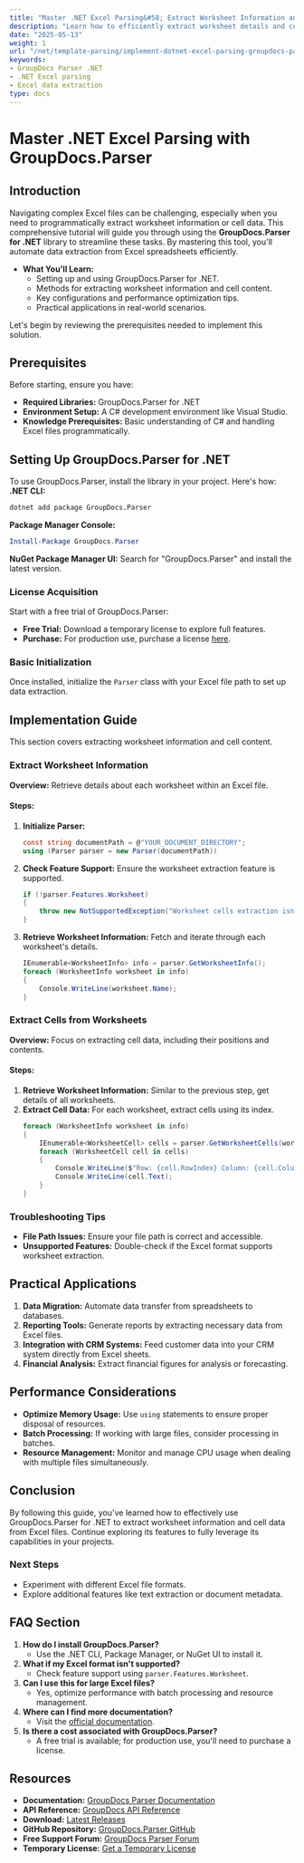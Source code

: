 ```yaml
---
title: "Master .NET Excel Parsing&#58; Extract Worksheet Information and Cells Using GroupDocs.Parser"
description: "Learn how to efficiently extract worksheet details and cell data from Excel files using the powerful GroupDocs.Parser for .NET library. This guide covers setup, implementation, and practical applications."
date: "2025-05-13"
weight: 1
url: "/net/template-parsing/implement-dotnet-excel-parsing-groupdocs-parser/"
keywords:
- GroupDocs Parser .NET
- .NET Excel parsing
- Excel data extraction
type: docs
---
```

# Master .NET Excel Parsing with GroupDocs.Parser
## Introduction
Navigating complex Excel files can be challenging, especially when you need to programmatically extract worksheet information or cell data. This comprehensive tutorial will guide you through using the **GroupDocs.Parser for .NET** library to streamline these tasks. By mastering this tool, you'll automate data extraction from Excel spreadsheets efficiently.

- **What You'll Learn:**
  - Setting up and using GroupDocs.Parser for .NET.
  - Methods for extracting worksheet information and cell content.
  - Key configurations and performance optimization tips.
  - Practical applications in real-world scenarios.

Let's begin by reviewing the prerequisites needed to implement this solution.
## Prerequisites
Before starting, ensure you have:
- **Required Libraries:** GroupDocs.Parser for .NET
- **Environment Setup:** A C# development environment like Visual Studio.
- **Knowledge Prerequisites:** Basic understanding of C# and handling Excel files programmatically.
## Setting Up GroupDocs.Parser for .NET
To use GroupDocs.Parser, install the library in your project. Here's how:
**.NET CLI:**
```bash
dotnet add package GroupDocs.Parser
```
**Package Manager Console:**
```powershell
Install-Package GroupDocs.Parser
```
**NuGet Package Manager UI:** Search for "GroupDocs.Parser" and install the latest version.
### License Acquisition
Start with a free trial of GroupDocs.Parser:
- **Free Trial:** Download a temporary license to explore full features.
- **Purchase:** For production use, purchase a license [here](https://purchase.groupdocs.com/temporary-license/).
### Basic Initialization
Once installed, initialize the `Parser` class with your Excel file path to set up data extraction.
## Implementation Guide
This section covers extracting worksheet information and cell content.
### Extract Worksheet Information
**Overview:** Retrieve details about each worksheet within an Excel file.
#### Steps:
1. **Initialize Parser:**
   ```csharp
   const string documentPath = @"YOUR_DOCUMENT_DIRECTORY"; 
   using (Parser parser = new Parser(documentPath))
   ```
2. **Check Feature Support:**
   Ensure the worksheet extraction feature is supported.
   ```csharp
   if (!parser.Features.Worksheet)
   {
       throw new NotSupportedException("Worksheet cells extraction isn't supported");
   }
   ```
3. **Retrieve Worksheet Information:**
   Fetch and iterate through each worksheet's details.
   ```csharp
   IEnumerable<WorksheetInfo> info = parser.GetWorksheetInfo();
   foreach (WorksheetInfo worksheet in info)
   {
       Console.WriteLine(worksheet.Name);
   }
   ```
### Extract Cells from Worksheets
**Overview:** Focus on extracting cell data, including their positions and contents.
#### Steps:
1. **Retrieve Worksheet Information:**
   Similar to the previous step, get details of all worksheets.
2. **Extract Cell Data:**
   For each worksheet, extract cells using its index.
   ```csharp
   foreach (WorksheetInfo worksheet in info)
   {
       IEnumerable<WorksheetCell> cells = parser.GetWorksheetCells(worksheet.Index);
       foreach (WorksheetCell cell in cells)
       {
           Console.WriteLine($"Row: {cell.RowIndex} Column: {cell.ColumnIndex}");
           Console.WriteLine(cell.Text);
       }
   }
   ```
### Troubleshooting Tips
- **File Path Issues:** Ensure your file path is correct and accessible.
- **Unsupported Features:** Double-check if the Excel format supports worksheet extraction.
## Practical Applications
1. **Data Migration:** Automate data transfer from spreadsheets to databases.
2. **Reporting Tools:** Generate reports by extracting necessary data from Excel files.
3. **Integration with CRM Systems:** Feed customer data into your CRM system directly from Excel sheets.
4. **Financial Analysis:** Extract financial figures for analysis or forecasting.
## Performance Considerations
- **Optimize Memory Usage:** Use `using` statements to ensure proper disposal of resources.
- **Batch Processing:** If working with large files, consider processing in batches.
- **Resource Management:** Monitor and manage CPU usage when dealing with multiple files simultaneously.
## Conclusion
By following this guide, you've learned how to effectively use GroupDocs.Parser for .NET to extract worksheet information and cell data from Excel files. Continue exploring its features to fully leverage its capabilities in your projects.
### Next Steps
- Experiment with different Excel file formats.
- Explore additional features like text extraction or document metadata.
## FAQ Section
1. **How do I install GroupDocs.Parser?**
   - Use the .NET CLI, Package Manager, or NuGet UI to install it.
2. **What if my Excel format isn't supported?**
   - Check feature support using `parser.Features.Worksheet`.
3. **Can I use this for large Excel files?**
   - Yes, optimize performance with batch processing and resource management.
4. **Where can I find more documentation?**
   - Visit the [official documentation](https://docs.groupdocs.com/parser/net/).
5. **Is there a cost associated with GroupDocs.Parser?**
   - A free trial is available; for production use, you'll need to purchase a license.
## Resources
- **Documentation:** [GroupDocs Parser Documentation](https://docs.groupdocs.com/parser/net/)
- **API Reference:** [GroupDocs API Reference](https://reference.groupdocs.com/parser/net)
- **Download:** [Latest Releases](https://releases.groupdocs.com/parser/net/)
- **GitHub Repository:** [GroupDocs.Parser GitHub](https://github.com/groupdocs-parser/GroupDocs.Parser-for-.NET)
- **Free Support Forum:** [GroupDocs Parser Forum](https://forum.groupdocs.com/c/parser/10)
- **Temporary License:** [Get a Temporary License](https://purchase.groupdocs.com/temporary-license/)
